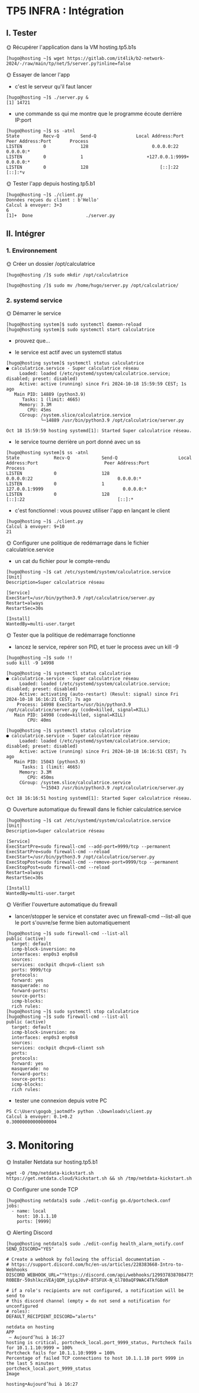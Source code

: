 # TP5 INFRA : Intégration

## I. Tester

🌞 Récupérer l'application dans la VM hosting.tp5.b1s

```
[hugo@hosting ~]$ wget https://gitlab.com/it4lik/b2-network-2024/-/raw/main/tp/net/5/server.py?inline=false
```

🌞 Essayer de lancer l'app

- c'est le serveur qu'il faut lancer

```
[hugo@hosting ~]$ ./server.py &
[1] 14721
```

- une commande ss qui me montre que le programme écoute derrière IP:port

```
[hugo@hosting ~]$ ss -atnl
State         Recv-Q        Send-Q               Local Address:Port               Peer Address:Port       Process
LISTEN        0             128                        0.0.0.0:22                      0.0.0.0:*
LISTEN        0             1                        ☀️127.0.0.1:9999☀️                   0.0.0.0:*
LISTEN        0             128                           [::]:22                         [::]:*v
```

🌞 Tester l'app depuis hosting.tp5.b1

```
[hugo@hosting ~]$ ./client.py
Données reçues du client : b'Hello'
Calcul à envoyer: 3+3
6
[1]+  Done                    ./server.py
```

## II. Intégrer

### 1. Environnement

🌞 Créer un dossier /opt/calculatrice

```
[hugo@hosting /]$ sudo mkdir /opt/calculatrice

[hugo@hosting /]$ sudo mv /home/hugo/server.py /opt/calculatrice/
```

### 2. systemd service

🌞 Démarrer le service

```
[hugo@hosting system]$ sudo systemctl daemon-reload
[hugo@hosting system]$ sudo systemctl start calculatrice
```

- prouvez que...

- le service est actif avec un systemctl status

```
[hugo@hosting system]$ systemctl status calculatrice
● calculatrice.service - Super calculatrice réseau
     Loaded: loaded (/etc/systemd/system/calculatrice.service; disabled; preset: disabled)
     Active: active (running) since Fri 2024-10-18 15:59:59 CEST; 1s ago
   Main PID: 14889 (python3.9)
      Tasks: 1 (limit: 4665)
     Memory: 3.3M
        CPU: 45ms
     CGroup: /system.slice/calculatrice.service
             └─14889 /usr/bin/python3.9 /opt/calculatrice/server.py

Oct 18 15:59:59 hosting systemd[1]: Started Super calculatrice réseau.
```

- le service tourne derrière un port donné avec un ss

```
[hugo@hosting system]$ ss -atnl
State             Recv-Q            Send-Q                       Local Address:Port                         Peer Address:Port            Process
LISTEN            0                 128                                0.0.0.0:22                                0.0.0.0:*
LISTEN            0                 1                                127.0.0.1:9999                              0.0.0.0:*
LISTEN            0                 128                                   [::]:22                                   [::]:*
```

- c'est fonctionnel : vous pouvez utiliser l'app en lançant le client

```
[hugo@hosting ~]$ ./client.py
Calcul à envoyer: 9+10
21
```

🌞 Configurer une politique de redémarrage dans le fichier calculatrice.service

- un cat du fichier pour le compte-rendu

```
[hugo@hosting ~]$ cat /etc/systemd/system/calculatrice.service
[Unit]
Description=Super calculatrice réseau

[Service]
ExecStart=/usr/bin/python3.9 /opt/calculatrice/server.py
Restart=always
RestartSec=30s

[Install]
WantedBy=multi-user.target
```

🌞 Tester que la politique de redémarrage fonctionne

- lancez le service, repérer son PID, et tuer le process avec un kill -9 <PID>

```
[hugo@hosting ~]$ sudo !!
sudo kill -9 14998

[hugo@hosting ~]$ systemctl status calculatrice
● calculatrice.service - Super calculatrice réseau
     Loaded: loaded (/etc/systemd/system/calculatrice.service; disabled; preset: disabled)
     Active: activating (auto-restart) (Result: signal) since Fri 2024-10-18 16:16:21 CEST; 7s ago
    Process: 14998 ExecStart=/usr/bin/python3.9 /opt/calculatrice/server.py (code=killed, signal=KILL)
   Main PID: 14998 (code=killed, signal=KILL)
        CPU: 40ms

[hugo@hosting ~]$ systemctl status calculatrice
● calculatrice.service - Super calculatrice réseau
     Loaded: loaded (/etc/systemd/system/calculatrice.service; disabled; preset: disabled)
     Active: active (running) since Fri 2024-10-18 16:16:51 CEST; 7s ago
   Main PID: 15043 (python3.9)
      Tasks: 1 (limit: 4665)
     Memory: 3.3M
        CPU: 450ms
     CGroup: /system.slice/calculatrice.service
             └─15043 /usr/bin/python3.9 /opt/calculatrice/server.py

Oct 18 16:16:51 hosting systemd[1]: Started Super calculatrice réseau.
```

🌞 Ouverture automatique du firewall dans le fichier calculatrice.service

```
[hugo@hosting ~]$ cat /etc/systemd/system/calculatrice.service
[Unit]
Description=Super calculatrice réseau

[Service]
ExecStartPre=sudo firewall-cmd --add-port=9999/tcp --permanent
ExecStartPre=sudo firewall-cmd --reload
ExecStart=/usr/bin/python3.9 /opt/calculatrice/server.py
ExecStopPost=sudo firewall-cmd --remove-port=9999/tcp --permanent
ExecStopPost=sudo firewall-cmd --reload
Restart=always
RestartSec=30s

[Install]
WantedBy=multi-user.target
```

🌞 Vérifier l'ouverture automatique du firewall

- lancer/stopper le service et constater avec un firewall-cmd --list-all que le port s'ouvre/se ferme bien automatiquement

```
[hugo@hosting ~]$ sudo firewall-cmd --list-all
public (active)
  target: default
  icmp-block-inversion: no
  interfaces: enp0s3 enp0s8
  sources:
  services: cockpit dhcpv6-client ssh
  ports: 9999/tcp
  protocols:
  forward: yes
  masquerade: no
  forward-ports:
  source-ports:
  icmp-blocks:
  rich rules:
[hugo@hosting ~]$ sudo systemctl stop calculatrice
[hugo@hosting ~]$ sudo firewall-cmd --list-all
public (active)
  target: default
  icmp-block-inversion: no
  interfaces: enp0s3 enp0s8
  sources:
  services: cockpit dhcpv6-client ssh
  ports:
  protocols:
  forward: yes
  masquerade: no
  forward-ports:
  source-ports:
  icmp-blocks:
  rich rules:
```

- tester une connexion depuis votre PC

```
PS C:\Users\gogob_jaotmdf> python .\Downloads\client.py
Calcul à envoyer: 0.1+0.2
0.30000000000000004
```

# 3. Monitoring

🌞 Installer Netdata sur hosting.tp5.b1

```
wget -O /tmp/netdata-kickstart.sh https://get.netdata.cloud/kickstart.sh && sh /tmp/netdata-kickstart.sh
```

🌞 Configurer une sonde TCP

```
[hugo@hosting netdata]$ sudo ./edit-config go.d/portcheck.conf
jobs:
  - name: local
    host: 10.1.1.10
    ports: [9999]
```

🌞 Alerting Discord

```
[hugo@hosting netdata]$ sudo ./edit-config health_alarm_notify.conf
SEND_DISCORD="YES"

# Create a webhook by following the official documentation -
# https://support.discord.com/hc/en-us/articles/228383668-Intro-to-Webhooks
DISCORD_WEBHOOK_URL=""https://discord.com/api/webhooks/1299378387084775517/f2v5NF-R0BEBr-59shlkczVEAjQDM_iyLqJ0vP-8TSFUX-N_Gl780aQF9WAC4TkfGBoM

# if a role's recipients are not configured, a notification will be send to
# this discord channel (empty = do not send a notification for unconfigured
# roles):
DEFAULT_RECIPIENT_DISCORD="alerts"
```

```
netdata on hosting
APP
 — Aujourd’hui à 16:27
hosting is critical, portcheck_local.port_9999_status, Portcheck fails for 10.1.1.10:9999 = 100%
Portcheck fails for 10.1.1.10:9999 = 100%
Percentage of failed TCP connections to host 10.1.1.10 port 9999 in the last 5 minutes
portcheck_local.port_9999_status
Image

hosting•Aujourd’hui à 16:27
```
